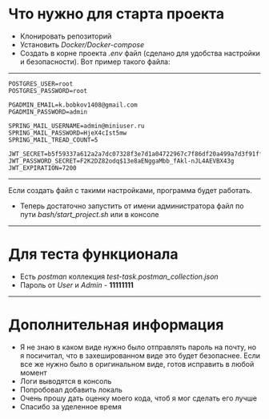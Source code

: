 # Что нужно для старта проекта
*  Клонировать репозиторий
*  Установить _Docker/Docker-compose_
*  Создать в корне проекта _.env_ файл (сделано для удобства настройки и безопасности). Вот пример такого файла:
***
```
POSTGRES_USER=root
POSTGRES_PASSWORD=root

PGADMIN_EMAIL=k.bobkov1408@gmail.com
PGADMIN_PASSWORD=admin

SPRING_MAIL_USERNAME=admin@miniuser.ru
SPRING_MAIL_PASSWORD=HjeX4cIst5mw
SPRING_MAIL_TREAD_COUNT=5

JWT_SECRET=b5f59337a612a2a7dc07328f3e7d1a04722967c7f86df20a499a7d3f91ff2a7c
JWT_PASSWORD_SECRET=F2K2DZ82odq$13e8aENggaMbb_fAkl-nJL4AEVBX43g
JWT_EXPIRATION=7200
```
***
Если создать файл с такими настройками, программа будет работать.
*  Теперь достаточно запустить от имени администратора файл по пути _bash/start_project.sh_ или в консоле 
***
# Для теста функционала
*  Есть _postman_ коллекция _test-task.postman_collection.json_
*  Пароль от _User_ и _Admin_ - __11111111__
***
# Дополнительная информация
*  Я не знаю в каком виде нужно было отправлять пароль на почту, но я посичитал, что в захешированном виде это будет безопаснее. Если все же нужно было в оригинальном виде, готов исправить в любой момент
*  Логи выводятся в консоль
*  Попробовал добавить локаль
*  Очень прошу дать оценку моего кода, чтоб я мог сделать его лучше
*  Спасибо за уделенное время